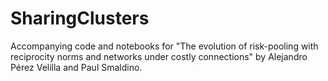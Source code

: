 # SharingClusters
Accompanying code and notebooks for "The evolution of risk-pooling with reciprocity norms and networks under costly connections" by Alejandro Pérez Velilla and Paul Smaldino.
